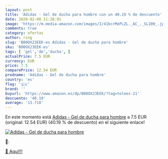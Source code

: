 ```yaml
---
layout: post
title: 'Adidas - Gel de ducha para hombre con un 40.19 % de descuento'
date: 2020-02-08 11:26:01
image: 'https://m.media-amazon.com/images/I/41bcrMePLZL._AC_._SL200_.jpg'
comments: true
category: ofertas
author: ring
slug: 'B00OX23EEK-es Adidas - Gel de ducha para hombre'
sku: 'B00OX23EEK-es'
tags: [ 'gel','de','ducha', ]
actualPrice: 7.5 EUR
currency: EUR
price: 7.5
comparePrice: 12.54 EUR
prodname: 'Adidas - Gel de ducha para hombre'
country: 'es'
flag: '🇪🇸'
brand: ''
buyurl: 'https://www.amazon.es/dp/B00OX23EEK/?tag=tolees-21'
descuento: '40.19'
average: '13.718'
---
```


En este momento está [Adidas - Gel de ducha para hombre](https://www.amazon.es/dp/B00OX23EEK/?tag=tolees-21) a 7.5 EUR (original: 12.54 EUR) (40.19 %  de descuento) en el siguiente enlace!

[![Adidas - Gel de ducha para hombre](https://m.media-amazon.com/images/I/41bcrMePLZL._AC_._SL200_.jpg)](https://www.amazon.es/dp/B00OX23EEK/?tag=tolees-21)

🔎:


[🛒 Aquí!!!](https://www.amazon.es/dp/B00OX23EEK/?tag=tolees-21)
